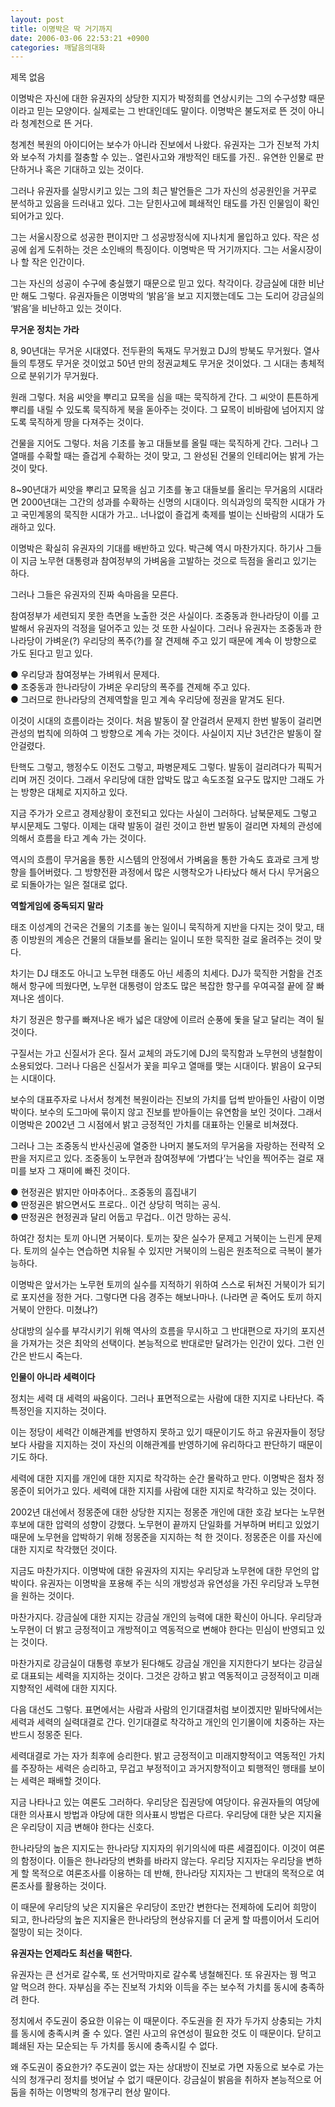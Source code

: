 ```yaml
---
layout: post
title: 이명박은 딱 거기까지
date: 2006-03-06 22:53:21 +0900
categories: 깨달음의대화
---
```

 제목 없음 

이명박은 자신에 대한 유권자의 상당한 지지가 박정희를 연상시키는 그의 수구성향 때문이라고 믿는 모양이다. 실제로는 그 반대인데도 말이다. 이명박은 불도저로 뜬 것이 아니라 청계천으로 뜬 거다. 

청계천 복원의 아이디어는 보수가 아니라 진보에서 나왔다. 유권자는 그가 진보적 가치와 보수적 가치를 절충할 수 있는.. 열린사고와 개방적인 태도를 가진.. 유연한 인물로 판단하거나 혹은 기대하고 있는 것이다.

그러나 유권자를 실망시키고 있는 그의 최근 발언들은 그가 자신의 성공원인을 거꾸로 분석하고 있음을 드러내고 있다. 그는 닫힌사고에 폐쇄적인 태도를 가진 인물임이 확인되어가고 있다. 

그는 서울시장으로 성공한 편이지만 그 성공방정식에 지나치게 몰입하고 있다. 작은 성공에 쉽게 도취하는 것은 소인배의 특징이다. 이명박은 딱 거기까지다. 그는 서울시장이나 할 작은 인간이다. 

그는 자신의 성공이 수구에 충실했기 때문으로 믿고 있다. 착각이다. 강금실에 대한 비난만 해도 그렇다. 유권자들은 이명박의 ‘밝음’을 보고 지지했는데도 그는 도리어 강금실의 ‘밝음’을 비난하고 있는 것이다.   


**무거운 정치는 가라**

8, 90년대는 무거운 시대였다. 전두환의 독재도 무거웠고 DJ의 방북도 무거웠다. 열사들의 투쟁도 무거운 것이었고 50년 만의 정권교체도 무거운 것이었다. 그 시대는 총체적으로 분위기가 무거웠다. 

원래 그렇다. 처음 씨앗을 뿌리고 묘목을 심을 때는 묵직하게 간다. 그 씨앗이 튼튼하게 뿌리를 내릴 수 있도록 묵직하게 북을 돋아주는 것이다. 그 묘목이 비바람에 넘어지지 않도록 묵직하게 땅을 다져주는 것이다. 

건물을 지어도 그렇다. 처음 기초를 놓고 대들보를 올릴 때는 묵직하게 간다. 그러나 그 열매를 수확할 때는 즐겁게 수확하는 것이 맞고, 그 완성된 건물의 인테리어는 밝게 가는 것이 맞다. 

8~90년대가 씨앗을 뿌리고 묘목을 심고 기초를 놓고 대들보를 올리는 무거움의 시대라면 2000년대는 그간의 성과를 수확하는 신명의 시대이다. 의식과잉의 묵직한 시대가 가고 국민계몽의 묵직한 시대가 가고.. 너나없이 즐겁게 축제를 벌이는 신바람의 시대가 도래하고 있다. 

이명박은 확실히 유권자의 기대를 배반하고 있다. 박근혜 역시 마찬가지다. 하기사 그들이 지금 노무현 대통령과 참여정부의 가벼움을 고발하는 것으로 득점을 올리고 있기는 하다. 

그러나 그들은 유권자의 진짜 속마음을 모른다. 

참여정부가 세련되지 못한 측면을 노출한 것은 사실이다. 조중동과 한나라당이 이를 고발해서 유권자의 걱정을 덜어주고 있는 것 또한 사실이다. 그러나 유권자는 조중동과 한나라당이 가벼운(?) 우리당의 폭주(?)를 잘 견제해 주고 있기 때문에 계속 이 방향으로 가도 된다고 믿고 있다. 

● 우리당과 참여정부는 가벼워서 문제다.   
● 조중동과 한나라당이 가벼운 우리당의 폭주를 견제해 주고 있다.  
● 그러므로 한나라당의 견제역할을 믿고 계속 우리당에 정권을 맡겨도 된다.

이것이 시대의 흐름이라는 것이다. 처음 발동이 잘 안걸려서 문제지 한번 발동이 걸리면 관성의 법칙에 의하여 그 방향으로 계속 가는 것이다. 사실이지 지난 3년간은 발동이 잘 안걸렸다. 

탄핵도 그렇고, 행정수도 이전도 그렇고, 파병문제도 그렇다. 발동이 걸리려다가 픽픽거리며 꺼진 것이다. 그래서 우리당에 대한 압박도 많고 속도조절 요구도 많지만 그래도 가는 방향은 대체로 지지하고 있다. 

지금 주가가 오르고 경제상황이 호전되고 있다는 사실이 그러하다. 남북문제도 그렇고 부시문제도 그렇다. 이제는 대략 발동이 걸린 것이고 한번 발동이 걸리면 자체의 관성에 의해서 흐름을 타고 계속 가는 것이다. 

역시의 흐름이 무거움을 통한 시스템의 안정에서 가벼움을 통한 가속도 효과로 크게 방향을 틀어버렸다. 그 방향전환 과정에서 많은 시행착오가 나타났다 해서 다시 무거움으로 되돌아가는 일은 절대로 없다.   


**역할게임에 중독되지 말라**

태조 이성계의 건국은 건물의 기초를 놓는 일이니 묵직하게 지반을 다지는 것이 맞고, 태종 이방원의 계승은 건물의 대들보를 올리는 일이니 또한 묵직한 걸로 올려주는 것이 맞다. 

차기는 DJ 태조도 아니고 노무현 태종도 아닌 세종의 치세다. DJ가 묵직한 거함을 건조해서 항구에 띄웠다면, 노무현 대통령이 암초도 많은 복잡한 항구를 우여곡절 끝에 잘 빠져나온 셈이다. 

차기 정권은 항구를 빠져나온 배가 넓은 대양에 이르러 순풍에 돛을 달고 달리는 격이 될 것이다. 

구질서는 가고 신질서가 온다. 질서 교체의 과도기에 DJ의 묵직함과 노무현의 냉철함이 소용되었다. 그러나 다음은 신질서가 꽃을 피우고 열매를 맺는 시대이다. 밝음이 요구되는 시대이다. 

보수의 대표주자로 나서서 청계천 복원이라는 진보의 가치를 덥썩 받아들인 사람이 이명박이다. 보수의 도그마에 묶이지 않고 진보를 받아들이는 유연함을 보인 것이다. 그래서 이명박은 2002년 그 시점에서 밝고 긍정적인 가치를 대표하는 인물로 비쳐졌다. 

그러나 그는 조중동식 반사신공에 열중한 나머지 불도저의 무거움을 자랑하는 전략적 오판을 저지르고 있다. 조중동이 노무현과 참여정부에 ‘가볍다’는 낙인을 찍어주는 걸로 재미를 보자 그 재미에 빠진 것이다. 

● 현정권은 밝지만 아마추어다.. 조중동의 흠집내기   
● 딴정권은 밝으면서도 프로다.. 이건 상당히 먹히는 공식.  
● 딴정권은 현정권과 달리 어둡고 무겁다.. 이건 망하는 공식.

하여간 정치는 토끼 아니면 거북이다. 토끼는 잦은 실수가 문제고 거북이는 느린게 문제다. 토끼의 실수는 연습하면 치유될 수 있지만 거북이의 느림은 원초적으로 극복이 불가능하다. 

이명박은 앞서가는 노무현 토끼의 실수를 지적하기 위하여 스스로 뒤쳐진 거북이가 되기로 포지션을 정한 거다. 그렇다면 다음 경주는 해보나마나. (나라면 곧 죽어도 토끼 하지 거북이 안한다. 미쳤냐?)

상대방의 실수를 부각시키기 위해 역사의 흐름을 무시하고 그 반대편으로 자기의 포지션을 가져가는 것은 최악의 선택이다. 본능적으로 반대로만 달려가는 인간이 있다. 그런 인간은 반드시 죽는다.   


**인물이 아니라 세력이다**

정치는 세력 대 세력의 싸움이다. 그러나 표면적으로는 사람에 대한 지지로 나타난다. 즉 특정인을 지지하는 것이다. 

이는 정당이 세력간 이해관계를 반영하지 못하고 있기 때문이기도 하고 유권자들이 정당보다 사람을 지지하는 것이 자신의 이해관계를 반영하기에 유리하다고 판단하기 때문이기도 하다. 

세력에 대한 지지를 개인에 대한 지지로 착각하는 순간 몰락하고 만다. 이명박은 점차 정몽준이 되어가고 있다. 세력에 대한 지지를 사람에 대한 지지로 착각하고 있는 것이다. 

2002년 대선에서 정몽준에 대한 상당한 지지는 정몽준 개인에 대한 호감 보다는 노무현 후보에 대한 압력의 성향이 강했다. 노무현이 끝까지 단일화를 거부하며 버티고 있었기 때문에 노무현을 압박하기 위해 정몽준을 지지하는 척 한 것이다. 정몽준은 이를 자신에 대한 지지로 착각했던 것이다. 

지금도 마찬가지다. 이명박에 대한 유권자의 지지는 우리당과 노무현에 대한 무언의 압박이다. 유권자는 이명박을 포용해 주는 식의 개방성과 유연성을 가진 우리당과 노무현을 원하는 것이다. 

마찬가지다. 강금실에 대한 지지는 강금실 개인의 능력에 대한 확신이 아니다. 우리당과 노무현이 더 밝고 긍정적이고 개방적이고 역동적으로 변해야 한다는 민심이 반영되고 있는 것이다. 

마찬가지로 강금실이 대통령 후보가 된다해도 강금실 개인을 지지한다기 보다는 강금실로 대표되는 세력을 지지하는 것이다. 그것은 강하고 밝고 역동적이고 긍정적이고 미래지향적인 세력에 대한 지지다. 

다음 대선도 그렇다. 표면에서는 사람과 사람의 인기대결처럼 보이겠지만 밑바닥에서는 세력과 세력의 실력대결로 간다. 인기대결로 착각하고 개인의 인기몰이에 치중하는 자는 반드시 정몽준 된다. 

세력대결로 가는 자가 최후에 승리한다. 밝고 긍정적이고 미래지향적이고 역동적인 가치를 주장하는 세력은 승리하고, 무겁고 부정적이고 과거지향적이고 퇴행적인 행태를 보이는 세력은 패배할 것이다. 

지금 나타나고 있는 여론도 그러하다. 우리당은 집권당에 여당이다. 유권자들의 여당에 대한 의사표시 방법과 야당에 대한 의사표시 방법은 다르다. 우리당에 대한 낮은 지지율은 우리당이 지금 변해야 한다는 신호다. 

한나라당의 높은 지지도는 한나라당 지지자의 위기의식에 따른 세결집이다. 이것이 여론의 함정이다. 이들은 한나라당의 변화를 바라지 않는다. 우리당 지지자는 우리당을 변하게 할 목적으로 여론조사를 이용하는 데 반해, 한나라당 지지자는 그 반대의 목적으로 여론조사를 활용하는 것이다. 

이 때문에 우리당의 낮은 지지율은 우리당이 조만간 변한다는 전제하에 도리어 희망이 되고, 한나라당의 높은 지지율은 한나라당의 현상유지를 더 굳게 할 따름이어서 도리어 절망이 되는 것이다.   


**유권자는 언제라도 최선을 택한다.** 

유권자는 큰 선거로 갈수록, 또 선거막마지로 갈수록 냉철해진다. 또 유권자는 꿩 먹고 알 먹으려 한다. 자부심을 주는 진보적 가치와 이득을 주는 보수적 가치를 동시에 충족하려 한다. 

정치에서 주도권이 중요한 이유는 이 때문이다. 주도권을 쥔 자가 두가지 상충되는 가치를 동시에 충족시켜 줄 수 있다. 열린 사고의 유연성이 필요한 것도 이 때문이다. 닫히고 폐쇄된 자는 모순되는 두 가치를 동시에 충족시킬 수 없다.

왜 주도권이 중요한가? 주도권이 없는 자는 상대방이 진보로 가면 자동으로 보수로 가는 식의 청개구리 정치를 벗어날 수 없기 때문이다. 강금실이 밝음을 취하자 본능적으로 어둠을 취하는 이명박의 청개구리 현상 말이다.